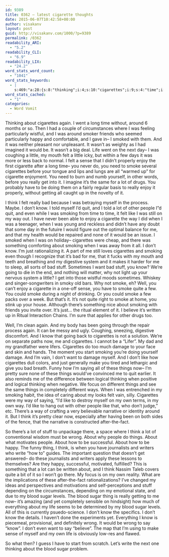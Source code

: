 ```yaml
---
id: 9389
title: 0362 – latest cigarette thoughts
date: 2015-06-07T10:42:58+00:00
author: visakanv
layout: post
guid: http://visakanv.com/1000/?p=9389
permalink: /0362
readability_ARI:
  - "5.2"
readability_CLI:
  - "6.9"
readability_LIX:
  - "24.2"
word_stats_word_count:
  - "1041"
word_stats_keywords:
  - |
    s:469:"a:28:{s:8:"thinking";i:4;s:10:"cigarettes";i:9;s:4:"time";i:4;s:5:"happy";i:3;s:4:"life";i:3;s:6:"little";i:3;s:4:"felt";i:5;s:5:"sense";i:3;s:5:"enjoy";i:4;s:9:"cigarette";i:4;s:5:"smoke";i:6;s:6:"really";i:4;s:5:"think";i:5;s:4:"know";i:8;s:4:"quit";i:3;s:6:"people";i:4;s:7:"smoking";i:6;s:4:"like";i:5;s:4:"just";i:3;s:5:"stuff";i:4;s:4:"want";i:3;s:5:"going";i:3;s:7:"there's";i:3;s:6:"damage";i:3;s:6:"things";i:5;s:5:"wrong";i:3;s:5:"blood";i:4;s:5:"sugar";i:4;}";
word_stats_cached:
  - "1"
categories:
  - Word Vomit
---
```

Thinking about cigarettes again. I went a long time without, around 6 months or so. Then I had a couple of circumstances where I was feeling particularly wistful, and I was around smoker friends who seemed particularly happy and comfortable, and I gave in– I smoked with them. And it was neither pleasant nor unpleasant. It wasn&#8217;t as weighty as I had imagined it would be. It wasn&#8217;t a big deal. Life went on the next day– I was coughing a little, my mouth felt a little icky, but within a few days it was more or less back to normal. I felt a sense that I didn&#8217;t properly enjoy the first cigarette after a long time– you never do, you need to smoke several cigarettes before your tongue and lips and lungs are all &#8220;warmed up&#8221; for cigarette enjoyment. You need to burn and numb yourself, in other words, before you really get into it. I imagine it&#8217;s the same for a lot of drugs. You probably have to be doing them on a fairly regular basis to really enjoy it properly, without getting all caught up in the novelty of it.

I think I felt really bad because I was betraying myself in the process. Maybe. I don&#8217;t know. I told myself I&#8217;d quit, and I told a lot of other people I&#8221;d quit, and even while I was smoking from time to time, it felt like I was still on my way out. I have never been able to enjoy a cigarette the way I did when I was a teenager, when I was young and reckless and didn&#8217;t have any doubt that some day in the futuire I would figure out the optimal balance for me, and that my health would be repaired and none of it would be an issue. I smoked when I was on holiday– cigarettes were cheap, and there was something comforting about smoking when I was away from it all. I don&#8217;t know. I&#8217;m just rationalizing it. A part of me still loves cigarettes and smoking even though I recognize that it&#8217;s bad for me, that it fucks with my mouth and teeth and breathing and my digestive system and it makes it harder for me to sleep, all sorts of bad stuff. Sometimes I want bad stuff, you know? We&#8217;re going to die in the end, and nothing will matter, why not light up your nervous system a little? I get into those wistful moods sometimes. Whiskey and singer-songwriters in smoky old bars. Why not smoke, eh? Well, you can&#8217;t enjoy a cigarette in a one-off sense, you have to smoke quite a few. You could smoke during a night of drinking. Or you could smoke a few packs over a week. But that&#8217;s it. It&#8217;s not quite right to smoke at home, you stink up your house. Although there&#8217;s something nice about smoking with friends you invite over. It&#8217;s just&#8230; the ritual element of it. I believe it&#8217;s written up in Ritual Interaction Chains. I&#8217;m sure that applies for other drugs too.

Well, I&#8217;m clean again. And my body has been going through the repair process again. It can be messy and ugly. Coughing, sneezing, digestive discomfort. And I know that going back to cigarettes is not a solution. We&#8217;re on separate paths now, me and cigarettes. I cannot be a &#8220;Lifer&#8221;. My dad and my grandfather were lifers. Cigarettes do too much damage to your face and skin and hands. The moment you start smoking you&#8217;re doing yourself damage. And I&#8217;m vain, I don&#8217;t want to damage myself. And I don&#8217;t like how cigarettes dull colors, and just generally make you tired and lethargic and give you bad breath. Funny how I&#8217;m saying all of these things now– I&#8217;m pretty sure none of these things would&#8217;ve convinced me to quit earlier. It also reminds me of the difference between logical thinking when positive and logical thinking when negative. We focus on different things and see the same things in completely different ways. When I was entrenched in my smoking habit, the idea of caring about my looks felt vain, silly. Cigarettes were my way of saying, &#8220;I&#8217;d like to destroy myself on my own terms, in my own way. I&#8217;d like to hang out with other people like that, who don&#8217;t judge,&#8221; etc. There&#8217;s a way of crafting a very believable narrative or identity around it. But I think it&#8217;s pretty clear now, especially after having been on both sides of the fence, that the narrative is constructed after-the-fact.

So there&#8217;s a lot of stuff to unpackage there, a space where I think a lot of conventional wisdom must be wrong. About why people do things. About what motivates people. About how to be successful. About how to be happy. The funny thing, I think, is when you have journalists and writers who write &#8220;how to&#8221; guides. The important question that doesn&#8217;t get answered– do these journalists and writers apply these lessons to themselves? Are they happy, successful, motivated, fulfilled? This is something that a lot can be written about, and I think Nassim Taleb covers quite a bit of it so I won&#8217;t go there. My focus is on my own reality. What are the implications of these after-the-fact rationalizations? I&#8217;ve changed my ideas and perspectives and motivations and self-perceptions and stuff depending on the circumstances, depending on my emotional state, and due to my blood sugar levels. The blood sugar thing is really getting to me now– it&#8217;s amazing (and yet completely sensible on hindsight) how much of everything about my life seems to be determined by my blood sugar levels. All of this is currently psuedo-science. I don&#8217;t know the specifics. I don&#8217;t know the details. I haven&#8217;t done the experiments yet. Everything I know is piecemeal, provisional, and definitely wrong. It would be wrong to say &#8220;know&#8221;. I don&#8217;t even want to say &#8220;believe&#8221;. The map that I&#8217;m using to make sense of myself and my own life is obviously low-res and flawed.

So what then? I guess I have to start from scratch. Let&#8217;s write the next one thinking about the blood sugar problem.